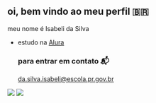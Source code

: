 ## oi, bem vindo ao meu perfil 🇧🇷


meu nome é Isabeli da Silva


- estudo na [Alura](https://www.alura.com.br)

  ### para entrar em contato 📬

  da.silva.isabeli@escola.pr.gov.br


![](https://media1.tenor.com/m/KJQ-Tb0BB5kAAAAd/choso-choso-jjk.gif)
![](https://media.tenor.com/93tDn9zeswoAAAAi/mewo-sleep-sprite-mewo.gif)
